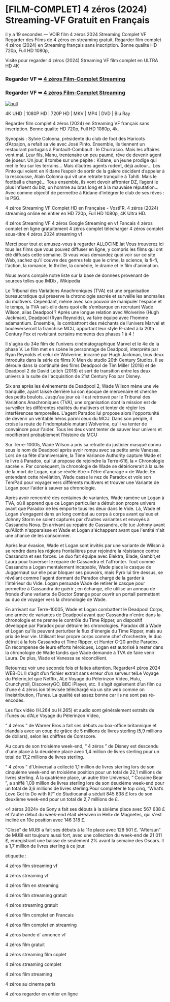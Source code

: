 # [FILM-COMPLET] 4 zéros (2024) Streaming-VF Gratuit en Français

il y a 19 secondes — VOIR film 4 zéros 2024 Streaming Complet VF Regarder des Films de 4 zéros en streaming gratuit. Regarder film complet 4 zéros (2024) en Streaming français sans inscription. Bonne qualite HD 720p, Full HD 1080p,

Visite pour regarder 4 zéros (2024) Streaming VF film complet en ULTRA HD 4K

### Regarder VF ➥ [4 zéros Film-Complet Streaming](https://t.co/AWHvXqjO8W)

### Regarder VF ➥ [4 zéros Film-Complet Streaming](https://t.co/AWHvXqjO8W)

[![null](https://static.wixstatic.com/media/855a25_043b5abeb4ae4d35ac003198e7fe56ed~mv2.gif)](https://t.co/AWHvXqjO8W)

4K UHD | 1080P HD | 720P HD | MKV | MP4 | DVD | Blu Ray

Regarder film complet 4 zéros (2024) en Streaming VF français sans inscription. Bonne qualite HD 720p, Full HD 1080p, 4k.

Synopsis : Sylvie Colonna, présidente du club de foot des Haricots d’Arpajon, a refait sa vie avec José Pinto. Ensemble, ils tiennent un restaurant portugais à Pontault-Combault : le Churrasco. Mais les affaires vont mal. Leur fils, Manu, trentenaire un peu paumé, rêve de devenir agent de joueur. Un jour, il tombe sur une pépite : Kidane, un jeune prodige qui met le feu sur les terrains… Mais d’autres agents rodent, déjà autour… Les Pinto qui voient en Kidane l’espoir de sortir de la galère décident d’appeler à la rescousse, Alain Colonna qui vit une retraite tranquille à Tahiti. Mais le football a changé… Tous ensemble, ils vont devoir affronter DZ, l’agent le plus influent du biz, un homme au bras long et à la mauvaise réputation… Avec comme objectif de permettre à Kidane d’intégrer le club de ses rêves : le PSG.

4 zéros Streaming VF Complet HD en Française - VostFR. 4 zéros (2024) streaming online en entier en HD 720p, Full HD 1080p, 4K Ultra HD.

4 zéros Streaming VF
4 zéros Google Streaming en vf Fancais
4 zéros complet en ligne gratuitement
4 zéros complet télécharger
4 zéros complet sous-titre
4 zéros 2024 streaming vf

Merci pour tout et amusez-vous à regarder ALLOCINE.lat
Vous trouverez ici tous les films que vous pouvez diffuser en ligne, y compris les films qui ont été diffusés cette semaine. Si vous vous demandez quoi voir sur ce site Web, sachez qu'il couvre des genres tels que le crime, la science, la fi-fi, l'action, la romance, le thriller, la comédie, le drame et le film d'animation.

Nous avons compilé notre liste sur la base de données provenant de sources telles que IMDb , Wikipedia

Le Tribunal des Variations Anachroniques (TVA) est une organisation bureaucratique qui préserve la chronologie sacrée et surveille les anomalies du multivers. Cependant, même avec son pouvoir de manipuler l’espace et le temps, la TVA sait-elle dans quoi elle s’embarque en recrutant Wade Wilson, alias Deadpool ? Après une longue relation avec Wolverine (Hugh Jackman), Deadpool (Ryan Reynolds), va faire équipe avec l’homme adamantium. Ensemble, ils combattront des méchants de l’univers Marvel et bouleverseront la franchise MCU, apportant leur style R-rated à la 20th Century Fox et revisitant certains moments des phases 1 à 4 !

Il s'agira du 34e film de l'univers cinématographique Marvel et le 4e de la phase V. Le film met en scène le personnage de Deadpool, interprété par Ryan Reynolds et celui de Wolverine, incarné par Hugh Jackman, tous deux introduits dans la série de films X-Men du studio 20th Century Studios. Il se déroule dans la continuité des films Deadpool de Tim Miller (2016) et de Deadpool 2 de David Leitch (2018) et sert de transition entre les deux univers à la suite de l'acquisition de 21st Century Fox par Disney.

Six ans après les événements de Deadpool 2, Wade Wilson mène une vie tranquille, ayant laissé derrière lui son époque de mercenaire et cherche des petits boulots. Jusqu'au jour où il est retrouvé par le Tribunal des Variations Anachroniques (TVA), une organisation dont la mission est de surveiller les différentes réalités du multivers et tenter de régler les interférences temporelles. L'agent Paradox lui propose alors l'opportunité de devenir un véritable héros parmi ceux du MCU. Dans son périple, il croise la route de l'indomptable mutant Wolverine, qu'il va tenter de convaincre pour l'aider. Tous les deux vont tenter de sauver leur univers et modifieront probablement l'histoire du MCU

Sur Terre-10005, Wade Wilson a pris sa retraite du justicier masqué connu sous le nom de Deadpool après avoir rompu avec sa petite amie Vanessa. Lors de sa fête d'anniversaire, la Time Variance Authority capture Wade et le livre à Paradox, qui lui propose de rejoindre la Terre-616, la « Chronologie sacrée ». Par conséquent, la chronologie de Wade se détériorerait à la suite de la mort de Logan, qui se révèle être « l'être d'ancrage » de Wade. En entendant cette révélation, Wade casse le nez de Paradox et vole son TemPad pour voyager vers différents multivers et trouver une Variante de Logan pour l'aider à sauver sa chronologie.

Après avoir rencontré des centaines de variantes, Wade ramène un Logan à TVA, où il apprend que ce Logan particulier a détruit son propre univers avant que Paradox ne les emporte tous les deux dans le Vide. Là, Wade et Logan s'engagent dans un long combat au corps à corps avant qu'eux et Johnny Storm ne soient capturés par d'autres variantes et envoyés à Cassandra Nova. En arrivant au repaire de Cassandra, elle tue Johnny avant qu'Alioth n'apparaisse et Wade et Logan s'échappent avant que l'entité n'ait une chance de les consommer.

Après leur évasion, Wade et Logan sont invités par une variante de Wilson à se rendre dans les régions frontalières pour rejoindre la résistance contre Cassandra et ses forces. Le duo fait équipe avec Elektra, Blade, Gambit,et Laura pour traverser le repaire de Cassandra et l'affronter. Tout comme Cassandra a Logan mentalement incapable, Wade place le casque de Juggernaut sur elle pour bloquer ses pouvoirs, mais Pyro lui tire dessus, se révélant comme l'agent dormant de Paradox chargé de la garder à l'intérieur du Vide. Logan persuade Wade de retirer le casque pour permettre à Cassandra de guérir ; en échange, elle utilise un anneau de fronde d'une variante de Doctor Strange pour ouvrir un portail permettant au duo de voyager vers la chronologie de Wade.

En arrivant sur Terre-10005, Wade et Logan combattent le Deadpool Corps, une armée de variantes de Deadpool avant que Cassandra n'entre dans la chronologie et ne prenne le contrôle du Time Ripper, un dispositif développé par Paradox pour détruire les chronologies. Paradox dit à Wade et Logan qu'ils peuvent perturber le flux d'énergie du Time Ripper, mais au prix de leur vie. Utilisant leur propre corps comme chef d'orchestre, le duo détruit à la fois Cassandra et Time Ripper, et Hunter C-20 arrête Paradox. En récompense de leurs efforts héroïques, Logan est autorisé à rester dans la chronologie de Wade tandis que Wade demande à TVA de faire venir Laura. De plus, Wade et Vanessa se réconcilient.

Retournez voir une seconde fois et faites attention. Regarder4 zéros 2024 WEB-DL Il s’agit d’un fichier extrait sans erreur d’un serveur telLe Voyage du Pèlerin,tel que Netflix, ALe Voyage du Pèlerinzon Video, Hulu, Crunchyroll, DiscoveryGO, BBC iPlayer, etc. Il s’agit également d’un film ou d’une é 4 zéros ion télévisée téléchargé via un site web comme on lineistribution, iTunes. La qualité est assez bonne car ils ne sont pas ré-encodés.

Les flux vidéo (H.264 ou H.265) et audio sont généralement extraits de iTunes ou d’ALe Voyage du Pèlerinzon Video,

“ 4 zéros ” de Warner Bros a fait ses débuts au box-office britannique et irlandais avec un coup de grâce de 5 millions de livres sterling (5,9 millions de dollars), selon les chiffres de Comscore.

Au cours de son troisième week-end, “ 4 zéros ” de Disney est descendu d'une place à la deuxième place avec 1,4 million de livres sterling pour un total de 17,2 millions de livres sterling.

“ 4 zéros ” d'Universal a collecté 1,1 million de livres sterling lors de son cinquième week-end en troisième position pour un total de 22,1 millions de livres sterling. À la quatrième place, un autre titre Universal, “ Cocaine Bear ”, a sniffé 1,09 million de livres sterling lors de son deuxième week-end pour un total de 3,6 millions de livres sterling.Pour compléter le top cinq, “What’s Love Got to Do with It?” de Studiocanal a séduit 845 838 £ lors de son deuxième week-end pour un total de 2,7 millions de £.

«4 zéros 2024» de Sony a fait ses débuts à la sixième place avec 567 638 £ et l'autre début du week-end était «Heaven in Hell» de Magnetes, qui s'est incliné en 10e position avec 146 318 £.

“Close” de MUBI a fait ses débuts à la 11e place avec 128 501 £. “Aftersun” de MUBI est toujours aussi fort, avec une collection du week-end de 21 011 £, enregistrant une baisse de seulement 2% avant la semaine des Oscars. Il a 1,7 million de livres sterling à ce jour.

étiquette :

4 zéros film streaming vf

4 zéros streaming vf

4 zéros film en streaming

4 zéros film streaming gratuit

4 zéros streaming gratuit

4 zéros film complet en Francais

4 zéros film complet en streaming

4 zéros bande d` annonce vf

4 zéros film gratuit

4 zéros streaming film coplet

4 zéros streaming complet

4 zéros film streaming

4 zéros au cinema paris

4 zéros regarder en entier en ligne
